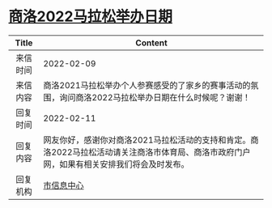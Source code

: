 # <a href="http://www.shangluo.gov.cn/zmhd/ldxxxx.jsp?urltype=leadermail.LeaderMailContentUrl&wbtreeid=1112&leadermailid=8672">商洛2022马拉松举办日期</a>
|Title|Content|
|:---:|---|
|来信时间|2022-02-09|
|来信内容|商洛2021马拉松举办个人参赛感受的了家乡的赛事活动的氛围，询问商洛2022马拉松举办日期在什么时候呢？谢谢！|
|回复时间|2022-02-11|
|回复内容|网友你好，感谢你对商洛2021马拉松活动的支持和肯定。商洛2022马拉松活动请关注商洛市体育局、商洛市政府门户网，如果有相关安排我们将会及时发布。|
|回复机构|<a href="../../categories/agencies/市信息中心.md">市信息中心</a>|
